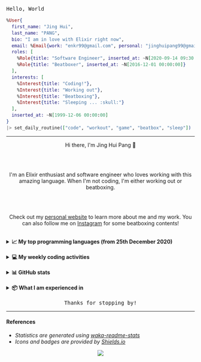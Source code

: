 <samp>Hello, World</samp>

```elixir
%User{
  first_name: "Jing Hui",
  last_name: "PANG",
  bio: "I am in love with Elixir right now",
  email: %Email{work: "enkr99@gmail.com", personal: "jinghuipang99@gmail.com"},
  roles: [
    %Role{title: "Software Engineer", inserted_at: ~N[2020-09-14 09:30:00]},
    %Role{title: "Beatboxer", inserted_at: ~N[2016-12-01 00:00:00]}
  ],
  interests: [
    %Interest{title: "Coding!"},
    %Interest{title: "Working out"},
    %Interest{title: "Beatboxing"},
    %Interest{title: "Sleeping ... :skull:"}
  ],
  inserted_at: ~N[1999-12-06 00:00:00]
}
|> set_daily_routine(["code", "workout", "game", "beatbox", "sleep"])
```

---

<div align="center">
<p>Hi there, I'm Jing Hui Pang 👋</p>

  <br/>
  <br/>
  <p>
    I'm an Elixir enthusiast and software engineer who loves working with this amazing language. When I'm not coding, I'm either working out or beatboxing.
  </p>
  <br/>
  <br/>
  <p>
    Check out my <a href="https://enkr1.github.io" target="_blank">personal website</a> to learn more about me and my work. You can also follow me on <a href="https://www.instagram.com/enkr1/" target="_blank">Instagram</a> for some beatboxing contents!
  </p>
</div>

<br/>

<details>
  <summary><b>📈 My top programming languages (from 25th December 2020)</b></summary>
  <br/>
  <div align="center">
    <a href="https://wakatime.com/share/@enkr1/76ac6be3-7cf1-4f38-a07a-5828ae3e91db.svg">
      <img src="https://wakatime.com/share/@enkr1/76ac6be3-7cf1-4f38-a07a-5828ae3e91db.svg"/>
    </a>
  </div>
</details>

<br/>

<details>
  <summary><b>💻 My weekly coding activities</b></summary>
  <br/>
  <div align="center">
    <a href="https://wakatime.com/share/@enkr1/11de77a4-4749-4544-b914-668a67efd343.svg">
      <img src="https://wakatime.com/share/@enkr1/11de77a4-4749-4544-b914-668a67efd343.svg"/>
    </a>
  </div>
</details>
<br/>

<details>
    <summary><b>📊 GitHub stats</b></summary>
    <br>
    <img
    alt="enkr1's Github Stats"
    src="https://github-readme-stats.vercel.app/api?username=enkr1&show_icons=true&hide_border=true&count_private=true&show_icons=true&theme=tokyonight"
    style="width:50%;"
    />
</details>

<br>

<details>
    <summary><b>📦 What I am experienced in</b></summary>
    <br>
    <p align="center">
    <img src="/assets/images/yii_logo_light.svg" width="15%">
    </p>
    <p align="center">
    <img src="/assets/images/elixir-lang-ar21.svg" width="12%">
    </p>

<p align="center">
<img src="https://img.shields.io/badge/-PHP-black?style=flat&logo=php&logoColor=8993be">
<img src="https://img.shields.io/badge/-Flutter-black?style=flat&logo=flutter&logoColor=08C7FA">
<img src="https://img.shields.io/badge/-Elixir-black?style=flat&logo=elixir&logoColor=613178">
<img src="https://img.shields.io/badge/-Dart-black?style=flat&logo=dart&logoColor=0082C8">
<img src="https://img.shields.io/badge/-TypeScript-black?style=flat&logo=typescript&logoColor=0079CC">
<img src="https://img.shields.io/badge/-JavaScript-black?style=flat&logo=javascript&logoColor=eed718">
<img src="https://img.shields.io/badge/-Java-black?style=flat&logo=java&logoColor=F89820">
<img src="https://img.shields.io/badge/-C%23-black?style=flat&logo=c-sharp&logoColor=e6000d">
<img src="https://img.shields.io/badge/-JQuery-black?style=flat&logo=jquery&logoColor=blue">
<img src="https://img.shields.io/badge/-Terrfarorm-black?style=flat&logo=terraform&logoColor=603ADC">
</p>

<p align="center">
<img src="https://img.shields.io/badge/-HTML5-black?style=flat&logo=html5&logoColor=E34F26">
<img src="https://img.shields.io/badge/-CSS3-black?style=flat&logo=css3&logoColor=1572B6">
<img src="https://img.shields.io/badge/-Sass-black?style=flat&logo=sass&logoColor=cc6699">
<img src="https://img.shields.io/badge/-Bootstrap-black?style=flat&logo=bootstrap&logoColor=563D7C">
</p>

<p align="center">
<img src="https://img.shields.io/badge/-Git-black?style=flat&logo=git&logoColor=f34f29">
<img src="https://img.shields.io/badge/-Github-black?style=flat&logo=github&logoColor=FFFFFF">
<img src="https://img.shields.io/badge/-Android%20Studio-black?style=flat&logo=android%20studio&logoColor=669933">
<img src="https://img.shields.io/badge/-VS%20Code-black?style=flat&logo=visual%20studio%20code&logoColor=007ACC">
<img src="https://img.shields.io/badge/-Docker-black?style=flat&logo=docker&logoColor=0db7ed">
<img src="https://img.shields.io/badge/-WordPress-black?style=flat&logo=wordpress&logoColor=blue">
</p>

<p align="center">
<img src="https://img.shields.io/badge/-Photoshop-black?style=flat&logo=adobe-photoshop&logoColor=4FCCFE">
<img src="https://img.shields.io/badge/-Illustrator-black?style=flat&logo=adobe-illustrator&logoColor=F2781D">
<img src="https://img.shields.io/badge/-XD-black?style=flat&logo=adobe-XD&logoColor=FF61F6">
</p>

<!--   <img src="http://img.shields.io/badge/-Google%20Cloud%20Platform-4285F4?style=flat&logo=google%20cloud&logoColor=white"> -->
<!--   <img src="https://img.shields.io/badge/-React-000000?style=flat&logo=react&logoColor=00c8ff"> -->
<!-- <img src="https://img.shields.io/badge/-Progressive Web Apps-5A0FC8?style=flat"> -->
<!--   <img src="https://img.shields.io/badge/-C%20&%20C++-659ad2?style=flat&logo=c%2B%2B&logoColor=ffffff"> -->
<!--   <img src="https://img.shields.io/badge/-Python-black?style=flat&logo=python&logoColor=white">  -->

<!-- <h3 align="center">Software Development Life Cycle (SDLC)</h3> -->

<p align="center">
<img src="https://img.shields.io/badge/-Agile-5A0FC8?style=flat">
<img src="https://img.shields.io/badge/-KanBan-5A0FC8?style=flat">
<!--   <img src="https://img.shields.io/badge/-Agile-5A0FC8?style=flat">   -->
</p>

</details>

<br>

<div align="center">
  <samp>Thanks for stopping by!</samp>
</div>

---

<h4>References</h4>
<p>
  <i>
  <ul>
    <li>Statistics are generated using <a href="https://github.com/anmol098/waka-readme-stats">waka-readme-stats</a></li>
    <li>Icons and badges are provided by <a href="https://shields.io/">Shields.io</a></li>
  </ul>
  </i>
</p>

<p align="center"> 
  <img src="https://user-images.githubusercontent.com/120065120/212209674-07b3685e-1127-4f42-9871-3a423d343fa2.svg" /> 
</p>

